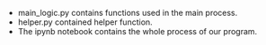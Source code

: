 - main_logic.py contains functions used in the main process.
- helper.py contained helper function.
- The ipynb notebook contains the whole process of our program.